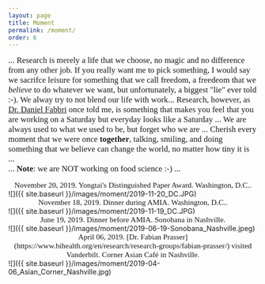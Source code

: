 ```yaml
---
layout: page
title: Moment
permalink: /moment/
order: 6
---
```


<span style="font-family:Papyrus; font-size:1.2em;">... Research is merely a life that we choose, no magic and no difference from any other job. If you really want me to pick something, I would say we sacrifce leisure for something that we call freedom, a freedeom that we _believe_ to do whatever we want, but unfortunately, a biggest "lie" ever told :-). We alway try to not blend our life with work... Research, however, as [Dr. Daniel Fabbri](https://www.vumc.org/dbmi/person/daniel-fabbri-phd) once told me, is something that makes you feel that you are working on a Saturday but everyday looks like a Saturday ... We are always used to what we used to be, but forget who we are ... Cherish every moment that we were once **together**, talking, smiling, and doing something that we believe can change the world, no matter how tiny it is ... <br>... **Note**: we are NOT working on food science :-) ...</span>

<div align="center"><span style="font-family:Papyrus; font-size:1.1em;">November 20, 2019. Yongtai's Distinguished Paper Award. Washington, D.C..</span></div>
![]({{ site.baseurl }}/images/moment/2019-11-20_DC.JPG)

<br>
<div align="center"><span style="font-family:Papyrus; font-size:1.1em;">November 18, 2019. Dinner during AMIA. Washington, D.C..</span></div>
![]({{ site.baseurl }}/images/moment/2019-11-19_DC.JPG)

<br>
<div align="center"><span style="font-family:Papyrus; font-size:1.1em;">June 19, 2019. Dinner before AMIA. Sonobana in Nashville.</span></div>
![]({{ site.baseurl }}/images/moment/2019-06-19-Sonobana_Nashville.jpeg)

<br>
<div align="center"><span style="font-family:Papyrus; font-size:1.1em;">April 06, 2019. [Dr. Fabian Prasser](https://www.bihealth.org/en/research/research-groups/fabian-prasser/) visited Vanderbilt. Corner Asian Café in Nashville.</span></div>
![]({{ site.baseurl }}/images/moment/2019-04-06_Asian_Corner_Nashville.jpg)
